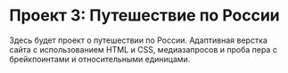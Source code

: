 # Проект 3: Путешествие по России
Здесь будет проект о путешествии по России.
 Адаптивная верстка сайта с использованием HTML и CSS, медиазапросов и проба пера с брейкпоинтами и относительными единицами.


